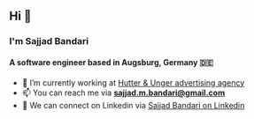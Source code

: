 ## Hi 👋 
### I'm Sajjad Bandari
#### A software engineer based in Augsburg, Germany 🇩🇪
- 🏢 I’m currently working at [Hutter & Unger advertising agency](https://hutter-unger.de/)
- 📫 You can reach me via **sajjad.m.bandari@gmail.com**
- 🌱 We can connect on Linkedin via [Sajjad Bandari on Linkedin](https://linkedin.com/in/sajjadbandari)
